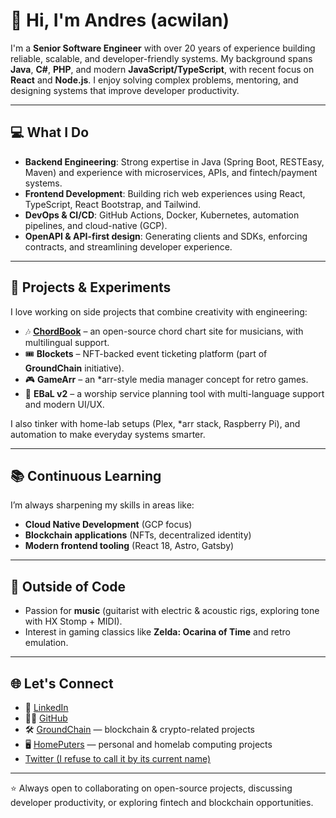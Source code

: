 # 👋 Hi, I'm Andres (acwilan)

I'm a **Senior Software Engineer** with over 20 years of experience building reliable, scalable, and developer-friendly systems. My background spans **Java**, **C#**, **PHP**, and modern **JavaScript/TypeScript**, with recent focus on **React** and **Node.js**. I enjoy solving complex problems, mentoring, and designing systems that improve developer productivity.

---

## 💻 What I Do
- **Backend Engineering**: Strong expertise in Java (Spring Boot, RESTEasy, Maven) and experience with microservices, APIs, and fintech/payment systems.  
- **Frontend Development**: Building rich web experiences using React, TypeScript, React Bootstrap, and Tailwind.  
- **DevOps & CI/CD**: GitHub Actions, Docker, Kubernetes, automation pipelines, and cloud-native (GCP).  
- **OpenAPI & API-first design**: Generating clients and SDKs, enforcing contracts, and streamlining developer experience.

---

## 🚀 Projects & Experiments
I love working on side projects that combine creativity with engineering:  
- 🎶 **[ChordBook](https://acwilan.github.io/chordbook/)** – an open-source chord chart site for musicians, with multilingual support.  
- 🎟️ **Blockets** – NFT-backed event ticketing platform (part of **GroundChain** initiative).  
- 🎮 **GameArr** – an *arr-style media manager concept for retro games.  
- 🙌 **EBaL v2** – a worship service planning tool with multi-language support and modern UI/UX.  

I also tinker with home-lab setups (Plex, *arr stack, Raspberry Pi), and automation to make everyday systems smarter.

---

## 📚 Continuous Learning
I’m always sharpening my skills in areas like:
- **Cloud Native Development** (GCP focus)  
- **Blockchain applications** (NFTs, decentralized identity)  
- **Modern frontend tooling** (React 18, Astro, Gatsby)  

---

## 🎸 Outside of Code
- Passion for **music** (guitarist with electric & acoustic rigs, exploring tone with HX Stomp + MIDI).  
- Interest in gaming classics like **Zelda: Ocarina of Time** and retro emulation.  

---

## 🌐 Let's Connect
- 💼 [LinkedIn](https://www.linkedin.com/in/arovira/)  
- 🧑‍💻 [GitHub](https://github.com/acwilan)  
- 🛠️ [GroundChain](https://github.com/groundchain) — blockchain & crypto-related projects  
- 🖥️ [HomePuters](https://github.com/homeputers) — personal and homelab computing projects
- [Twitter (I refuse to call it by its current name)](https://twitter.com/acwilan)

---

⭐️ Always open to collaborating on open-source projects, discussing developer productivity, or exploring fintech and blockchain opportunities.

